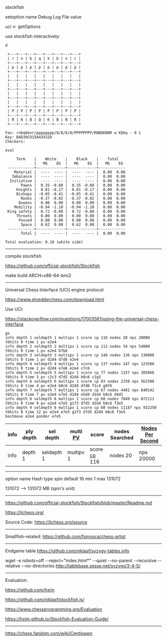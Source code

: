 stockfish

setoption name Debug Log File value <Filename>



uci <- getOptions

use stockfish interactively:

```
d

 +---+---+---+---+---+---+---+---+
 | r | n | b | q | k | b | n | r |
 +---+---+---+---+---+---+---+---+
 | p | p | p | p | p | p | p | p |
 +---+---+---+---+---+---+---+---+
 |   |   |   |   |   |   |   |   |
 +---+---+---+---+---+---+---+---+
 |   |   |   |   |   |   |   |   |
 +---+---+---+---+---+---+---+---+
 |   |   |   |   |   |   |   |   |
 +---+---+---+---+---+---+---+---+
 |   |   |   |   |   |   |   |   |
 +---+---+---+---+---+---+---+---+
 | P | P | P | P | P | P | P | P |
 +---+---+---+---+---+---+---+---+
 | R | N | B | Q | K | B | N | R |
 +---+---+---+---+---+---+---+---+

Fen: rnbqkbnr/pppppppp/8/8/8/8/PPPPPPPP/RNBQKBNR w KQkq - 0 1
Key: B4D30CD15A43432D
Checkers: 

eval

     Term    |    White    |    Black    |    Total   
             |   MG    EG  |   MG    EG  |   MG    EG 
 ------------+-------------+-------------+------------
    Material |  ----  ---- |  ----  ---- |  0.00  0.00
   Imbalance |  ----  ---- |  ----  ---- |  0.00  0.00
  Initiative |  ----  ---- |  ----  ---- |  0.00  0.00
       Pawns |  0.35 -0.08 |  0.35 -0.08 |  0.00  0.00
     Knights |  0.01 -0.17 |  0.01 -0.17 |  0.00  0.00
     Bishops | -0.05 -0.41 | -0.05 -0.41 |  0.00  0.00
       Rooks | -0.37 -0.02 | -0.37 -0.02 |  0.00  0.00
      Queens |  0.00  0.00 |  0.00  0.00 |  0.00  0.00
    Mobility | -0.94 -1.10 | -0.94 -1.10 |  0.00  0.00
 King safety |  0.72 -0.08 |  0.72 -0.08 |  0.00  0.00
     Threats |  0.00  0.00 |  0.00  0.00 |  0.00  0.00
      Passed |  0.00  0.00 |  0.00  0.00 |  0.00  0.00
       Space |  0.62  0.00 |  0.62  0.00 |  0.00  0.00
 ------------+-------------+-------------+------------
       Total |  ----  ---- |  ----  ---- |  0.00  0.00

Total evaluation: 0.10 (white side)
```

-------


compile stockfish

https://github.com/official-stockfish/Stockfish

make build ARCH=x86-64-bmi2


-------

Universal Chess Interface (UCI) engine protocol

https://www.shredderchess.com/download.html

Use UCI:

https://stackoverflow.com/questions/17003561/using-the-universal-chess-interface

```
go
info depth 1 seldepth 1 multipv 1 score cp 116 nodes 20 nps 20000 tbhits 0 time 1 pv e2e4
info depth 2 seldepth 2 multipv 1 score cp 112 nodes 54 nps 54000 tbhits 0 time 1 pv e2e4 b7b6
info depth 3 seldepth 3 multipv 1 score cp 148 nodes 136 nps 136000 tbhits 0 time 1 pv d2d4 d7d6 e2e4
info depth 4 seldepth 4 multipv 1 score cp 137 nodes 247 nps 123500 tbhits 0 time 2 pv d2d4 e7e6 e2e4 c7c6
info depth 5 seldepth 5 multipv 1 score cp 77 nodes 1157 nps 385666 tbhits 0 time 3 pv c2c3 d7d5 d2d4 b8c6 c1g5
info depth 6 seldepth 6 multipv 1 score cp 83 nodes 2250 nps 562500 tbhits 0 time 4 pv e2e4 b8c6 d2d4 d7d6 f1c4 g8f6
info depth 7 seldepth 7 multipv 1 score cp 67 nodes 4481 nps 640142 tbhits 0 time 7 pv e2e4 e7e5 d2d4 e5d4 d1d4 b8c6 d4d1
info depth 8 seldepth 8 multipv 1 score cp 60 nodes 7849 nps 872111 tbhits 0 time 9 pv e2e4 e7e5 g1f3 d7d5 d2d4 b8c6 f3e5
info depth 9 seldepth 8 multipv 1 score cp 60 nodes 11187 nps 932250 tbhits 0 time 12 pv e2e4 e7e5 g1f3 d7d5 d2d4 b8c6 f3e5
bestmove e2e4 ponder e7e5
```

info | ply depth | sel depth  | multi <a href="https://www.chessprogramming.org/Principal_Variation">PV</a> | score | nodes Searched | <a href="https://www.chessprogramming.org/Nodes_per_Second">Nodes Per Second</a> |
--- | --- | --- | --- | --- | --- | ---
info | depth 1 | seldepth 1 | multipv 1 | score <a href="https://chess.fandom.com/wiki/Centipawn">cp</a> 116 | nodes 20 | nps 20000 | tbhits 0 time 1 pv e2e4


-------

option name Hash type spin default 16 min 1 max 131072

131072 --> 131072 MB (spin's unit)

-------

https://github.com/official-stockfish/Stockfish/blob/master/Readme.md

https://lichess.org/

Source Code: https://lichess.org/source

----

Smallfish-related: 
https://github.com/fsmosca/chess-artist

----

Endgame table
https://github.com/niklasf/syzygy-tables.info

wget -e robots=off --reject="index.html*" --quiet --no-parent --recursive --relative --no-directories http://tablebase.sesse.net/syzygy/3-4-5/

---

Evaluation:

https://github.com/hxim

https://github.com/niklasf/stockfish.js/

https://www.chessprogramming.org/Evaluation

https://hxim.github.io/Stockfish-Evaluation-Guide/

---

https://chess.fandom.com/wiki/Centipawn
